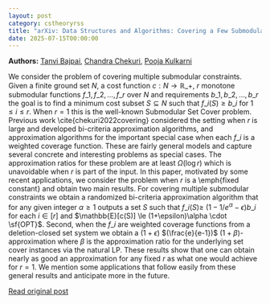 ```yaml
---
layout: post
category: cstheoryrss
title: "arXiv: Data Structures and Algorithms: Covering a Few Submodular Constraints and Applications"
date: 2025-07-15T00:00:00
---
```


**Authors:** [Tanvi Bajpai](https://dblp.uni-trier.de/search?q=Tanvi+Bajpai), [Chandra Chekuri](https://dblp.uni-trier.de/search?q=Chandra+Chekuri), [Pooja Kulkarni](https://dblp.uni-trier.de/search?q=Pooja+Kulkarni)

We consider the problem of covering multiple submodular constraints. Given a
finite ground set $N$, a cost function $c: N \rightarrow \mathbb{R}\_+$, $r$
monotone submodular functions $f\_1,f\_2,\ldots,f\_r$ over $N$ and requirements
$b\_1,b\_2,\ldots,b\_r$ the goal is to find a minimum cost subset $S \subseteq N$
such that $f\_i(S) \ge b\_i$ for $1 \le i \le r$. When $r=1$ this is the
well-known Submodular Set Cover problem. Previous work
\cite{chekuri2022covering} considered the setting when $r$ is large and
developed bi-criteria approximation algorithms, and approximation algorithms
for the important special case when each $f\_i$ is a weighted coverage function.
These are fairly general models and capture several concrete and interesting
problems as special cases. The approximation ratios for these problem are at
least $\Omega(\log r)$ which is unavoidable when $r$ is part of the input. In
this paper, motivated by some recent applications, we consider the problem when
$r$ is a \emph{fixed constant} and obtain two main results. For covering
multiple submodular constraints we obtain a randomized bi-criteria
approximation algorithm that for any given integer $\alpha \ge 1$ outputs a set
$S$ such that $f\_i(S) \ge$ $(1-1/e^\alpha -\epsilon)b\_i$ for each $i \in [r]$
and $\mathbb{E}[c(S)] \le (1+\epsilon)\alpha \cdot \sf{OPT}$. Second, when the
$f\_i$ are weighted coverage functions from a deletion-closed set system we
obtain a $(1+\epsilon)$ $(\frac{e}{e-1})$ $(1+\beta)$-approximation where
$\beta$ is the approximation ratio for the underlying set cover instances via
the natural LP. These results show that one can obtain nearly as good an
approximation for any fixed $r$ as what one would achieve for $r=1$. We mention
some applications that follow easily from these general results and anticipate
more in the future.

[Read original post](http://arxiv.org/abs/2507.09879v1)
